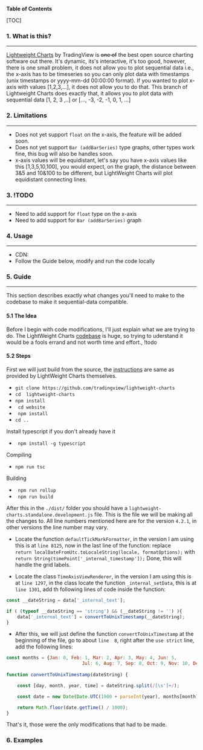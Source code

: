 **Table of Contents**

[TOC]
### 1. What is this?
------------
[Lightweight Charts](https://www.tradingview.com/lightweight-charts/ "Lightweight Charts") by TradingView is ~~one of~~ the best open source charting software out there. It's dynamic, its's interactive, it's too good, however, there is one small problem, it does not allow you to plot sequential data i.e., the x-axis has to be timeseries so you can only plot data with timestamps (unix timestamps or yyyy-mm-dd 00:00:00 format). If you wanted to plot x-axis with values [1,2,3,...], it does not allow you to do that. 
This branch of Lightweight Charts does exactly that, it allows you to plot data with sequential data [1, 2, 3 ,..] or [..., -3, -2, -1, 0, 1, ...]

### 2. Limitations
------------
- Does not yet support `float` on the x-axis, the feature will be added soon.
- Does not yet support `Bar (addBarSeries)` type graphs, other types work fine, this bug will also be handles soon.
- x-axis values will be equidistant, let's say you have x-axis values like this [1,3,5,10,100],
you would expect, on the graph, the distance between 3&5 and 10&100 to be different, but LightWeight Charts will plot equidistant connecting lines. 

### 3. !TODO
------------
- Need to add support for `float` type on the x-axis
- Need to add support for `Bar (addBarSeries)` graph

### 4. Usage 
------------
- CDN: 
- Follow the Guide below, modify and run the code locally
### 5. Guide 
------------
This section describes exactly what changes you'll need to make to the codebase to make it sequential-data compatible.
#### 5.1 The Idea
Before I begin with code modifications, I'll just explain what we are trying to do. 
The LightWeight Charts [codebase](http://https://github.com/tradingview/lightweight-charts "codebase") is huge, so trying to uderstand it would be a fools errand and not worth time and effort., !todo

#### 5.2 Steps 
First we will just build from the source, the [instructions](https://github.com/tradingview/lightweight-charts/blob/master/BUILDING.md "instructions") are same as provided by LightWeight Charts themselves. 
- `git clone https://github.com/tradingview/lightweight-charts`
- `cd  lightweight-charts`
- `npm install `
- ` cd website`
- ` npm install`
- `cd ..`

Install typescript if you don't already have it 
- ` npm install -g typescript`

Compiling 
- `npm run tsc `

Building
- ` npm run rollup`
- ` npm run build`

After this in the `./dist/` folder you should have a `lightweight-charts.standalone.development.js` file. This is the file we will be making all the changes to.
All line numbers mentioned here are for the version `4.2.1`, in other versions the line number may vary.

- Locate the function `defaultTickMarkFormatter`, in the version I am using this is at `line 8125`, now in the last line of the function: 
replace  
`return localDateFromUtc.toLocaleString(locale, formatOptions);`
with 
` return String(timePoint['_internal_timestamp']);`
Done, this will handle the grid labels.

- Locate the class `TimeAxisViewRenderer`, in the version I am using this is at `line 1297`, in the class locate the function `_internal_setData`, this is at `line 1301`, add th following lines of code inside the function:

```javascript
const __dateString = data['_internal_text'];

if ( (typeof __dateString == 'string') && (__dateString != '') ){
	data['_internal_text'] = convertToUnixTimestamp(__dateString);
}
```
- After this, we will just define the function `convertToUnixTimestamp` at the beginning of the file, go to about `line  8`, right after the `use strict` line, add the following lines:

```javascript
const months = {Jan: 0, Feb: 1, Mar: 2, Apr: 3, May: 4, Jun: 5, 
					        Jul: 6, Aug: 7, Sep: 8, Oct: 9, Nov: 10, Dec: 11};
					  
function convertToUnixTimestamp(dateString) {

	const [day, month, year, time] = dateString.split(/[\s']+/);

	const date = new Date(Date.UTC(1900 + parseInt(year), months[month], parseInt(day), ...time.split(':').map(Number)));

	return Math.floor(date.getTime() / 1000);
}
```
That's it, those were the only modifications that had to be made.

### 6. Examples


